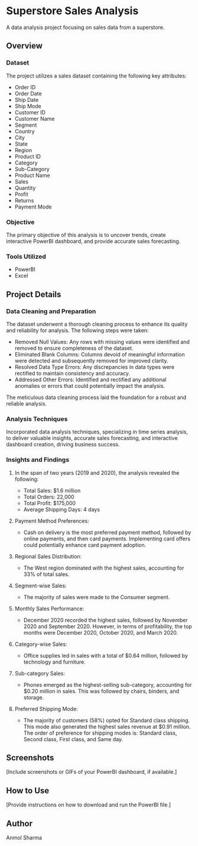 # Superstore Sales Analysis

A data analysis project focusing on sales data from a superstore.

## Overview

### Dataset
The project utilizes a sales dataset containing the following key attributes:
- Order ID
- Order Date
- Ship Date
- Ship Mode
- Customer ID
- Customer Name
- Segment
- Country
- City
- State
- Region
- Product ID
- Category
- Sub-Category
- Product Name
- Sales
- Quantity
- Profit
- Returns
- Payment Mode

### Objective
The primary objective of this analysis is to uncover trends, create interactive PowerBI dashboard, and provide accurate sales forecasting.

### Tools Utilized
- PowerBI
- Excel

## Project Details

### Data Cleaning and Preparation
The dataset underwent a thorough cleaning process to enhance its quality and reliability for analysis. The following steps were taken:

- Removed Null Values: Any rows with missing values were identified and removed to ensure completeness of the dataset.
- Eliminated Blank Columns: Columns devoid of meaningful information were detected and subsequently removed for improved clarity.
- Resolved Data Type Errors: Any discrepancies in data types were rectified to maintain consistency and accuracy.
- Addressed Other Errors: Identified and rectified any additional anomalies or errors that could potentially impact the analysis.

The meticulous data cleaning process laid the foundation for a robust and reliable analysis.

### Analysis Techniques
Incorporated data analysis techniques, specializing in time series analysis, to deliver valuable insights, accurate sales forecasting, and interactive dashboard creation, driving business success.

### Insights and Findings

1. In the span of two years (2019 and 2020), the analysis revealed the following:
   - Total Sales: $1.6 million
   - Total Orders: 22,000
   - Total Profit: $175,000
   - Average Shipping Days: 4 days

2. Payment Method Preferences:
   - Cash on delivery is the most preferred payment method, followed by online payments, and then card payments. Implementing card offers could potentially enhance card payment adoption.

3. Regional Sales Distribution:
   - The West region dominated with the highest sales, accounting for 33% of total sales.

4. Segment-wise Sales:
   - The majority of sales were made to the Consumer segment.

5. Monthly Sales Performance:
   - December 2020 recorded the highest sales, followed by November 2020 and September 2020. However, in terms of profitability, the top months were December 2020, October 2020, and March 2020.

6. Category-wise Sales:
   - Office supplies led in sales with a total of $0.64 million, followed by technology and furniture.

7. Sub-category Sales:
   - Phones emerged as the highest-selling sub-category, accounting for $0.20 million in sales. This was followed by chairs, binders, and storage.

8. Preferred Shipping Mode:
   - The majority of customers (58%) opted for Standard class shipping. This mode also generated the highest sales revenue at $0.91 million. The order of preference for shipping modes is: Standard class, Second class, First class, and Same day.


## Screenshots

[Include screenshots or GIFs of your PowerBI dashboard, if available.]

## How to Use

[Provide instructions on how to download and run the PowerBI file.]

## Author

Anmol Sharma


